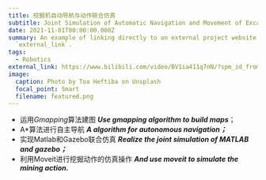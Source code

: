 ```yaml
---
title: 挖掘机自动导航与动作联合仿真
subtitle: Joint Simulation of Automatic Navigation and Movement of Excavator
date: 2021-11-01T00:00:00.000Z
summary: An example of linking directly to an external project website using
  `external_link`.
tags:
  - Robotics
external_link: https://www.bilibili.com/video/BV1ia411q7nN/?spm_id_from=333.999.0.0&vd_source=8b1b869215cfb64e153752a132dacabc
image:
  caption: Photo by Toa Heftiba on Unsplash
  focal_point: Smart
  filename: featured.png
---
```

* 运用*Gmapping*算法建图   ***Use gmapping algorithm to build maps***；
* A\*算法进行自主导航  ***A algorithm for autonomous navigation；***
* 实现Matlab和Gazebo联合仿真  ***Realize the joint simulation of MATLAB and gazebo；***
* 利用Moveit进行挖掘动作的仿真操作  ***And use moveit to simulate the mining action.***